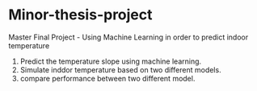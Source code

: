 # Minor-thesis-project
Master Final Project - Using Machine Learning in order to predict indoor temperature
1. Predict the temperature slope using machine learning.
2. Simulate inddor temperature based on two different models.
3. compare performance between two different model.
